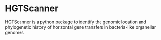 # HGTScanner
HGTScanner is a python package to identify the genomic location and phylogenetic history of horizontal gene transfers in bacteria-like organellar genomes
